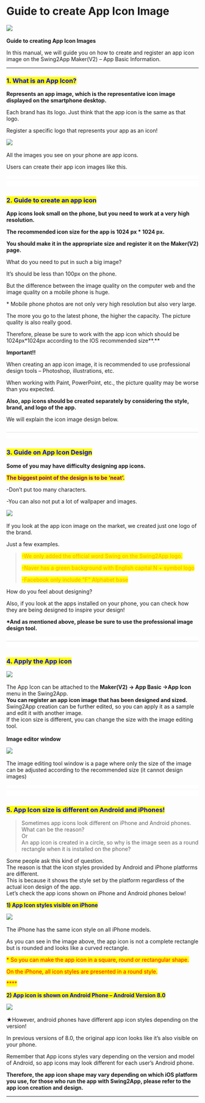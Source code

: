 # Guide to create App Icon Image

![](https://support.swing2app.com/wp-content/uploads/2018/09/App\_icon.png)

**Guide to creating App Icon Images**

In this manual, we will guide you on how to create and register an app icon image on the Swing2App Maker(V2) – App Basic Information.

***

### <mark style="color:blue;">**1. What is an App Icon?**</mark>

**Represents an app image, which is the representative icon image displayed on the smartphone desktop.**

Each brand has its logo. Just think that the app icon is the same as that logo.

Register a specific logo that represents your app as an icon!

![](../../../.gitbook/assets/영문아이콘\_안드로이드버전1.png)

All the images you see on your phone are app icons.

Users can create their app icon images like this.

![](<../../../.gitbook/assets/구분선 (1).PNG>)

### <mark style="color:blue;">**2. Guide to create an app icon**</mark>

**App icons look small on the phone, but you need to work at a very high resolution.**

**The recommended icon size for the app is  1024 px \* 1024 px.**

**You should make it in the appropriate size and register it on the Maker(V2) page.**

What do you need to put in such a big image?&#x20;

It’s should be less than 100px on the phone.&#x20;

But the difference between the image quality on the computer web and the image quality on a mobile phone is huge.

\* Mobile phone photos are not only very high resolution but also very large.

The more you go to the latest phone, the higher the capacity. The picture quality is also really good.

Therefore, please be sure to work with the app icon which should be 1024px\*1024px according to the IOS recommended size**.**

**Important!!**

When creating an app icon image, it is recommended to use professional design tools – Photoshop, illustrations, etc.

When working with Paint, PowerPoint, etc., the picture quality may be worse than you expected.

**Also, app icons should be created separately by considering the style, brand, and logo of the app.**

We will explain the icon image design below.

![](<../../../.gitbook/assets/구분선 (1).PNG>)

### <mark style="color:blue;">**3. Guide on App Icon Design**</mark>

**Some of you may have difficulty designing app icons.**

<mark style="color:purple;">**The biggest point of the design is to be ‘neat’.**</mark>

\-Don’t put too many characters.

\-You can also not put a lot of wallpaper and images.

![](../../../.gitbook/assets/영문아이콘2\_안드로이드버전.png)

If you look at the app icon image on the market, we created just one logo of the brand.

Just a few examples.

> <mark style="color:orange;">-We only added the official word Swing on the Swing2App logo.</mark> &#x20;
>
> <mark style="color:orange;">-Naver has a green background with English capital N + symbol logo</mark>
>
> <mark style="color:orange;">-Facebook only include "F" Alphabet base</mark>

How do you feel about designing?

Also, if you look at the apps installed on your phone, you can check how they are being designed to inspire your design!

**\*And as mentioned above, please be sure to use the professional image design tool.**

![](<../../../.gitbook/assets/구분선 (1).PNG>)

### <mark style="color:blue;">**4. Apply the App icon**</mark>

![](https://support.swing2app.com/wp-content/uploads/2018/09/makeapp1.png)

The App Icon can be attached to the **Maker(V2) → App Basic →App Icon** menu in the Swing2App.\
**You can register an app icon image that has been designed and sized.** \
Swing2App creation can be further edited, so you can apply it as a sample and edit it with another image.\
&#x20;If the icon size is different, you can change the size with the image editing tool.\
\
**Image editor window**

![](https://support.swing2app.com/wp-content/uploads/2018/09/makeapp2.png)

The image editing tool window is a page where only the size of the image can be adjusted according to the recommended size (it cannot design images)

![](<../../../.gitbook/assets/구분선 (1).PNG>)

### <mark style="color:blue;">**5. App Icon size is different on Android and iPhones!**</mark>

> Sometimes app icons look different on iPhone and Android phones. What can be the reason?\
> Or \
> An app icon is created in a circle, so why is the image seen as a round rectangle when it is installed on the phone?

Some people ask this kind of question.\
The reason is that the icon styles provided by Android and iPhone platforms are different.\
This is because it shows the style set by the platform regardless of the actual icon design of the app.\
Let’s check the app icons shown on iPhone and Android phones below!



<mark style="color:blue;">**1) App Icon styles visible on iPhone**</mark>

![](../../../.gitbook/assets/iphone\_icon1.png)

The iPhone has the same icon style on all iPhone models.

As you can see in the image above, the app icon is not a complete rectangle but is rounded and looks like a curved rectangle.

<mark style="color:red;">\* So you can make the app icon in a square, round or rectangular shape.</mark>

&#x20;<mark style="color:red;">On the iPhone, all icon styles are presented in a round style.</mark>

<mark style="color:red;">****</mark>

<mark style="color:blue;">**2) App icon is shown on Android Phone – Android Version 8.0**</mark>

![](<../../../.gitbook/assets/영문아이콘\_안드로이드버전 (1).png>)

★However, android phones have different app icon styles depending on the version!

In previous versions of 8.0, the original app icon looks like it’s also visible on your phone.

Remember that App icons styles vary depending on the version and model of Android, so app icons may look different for each user’s Android phone.

**Therefore, the app icon shape may vary depending on which iOS platform you use, for those who run the app with Swing2App, please refer to the app icon creation and design.**

****
